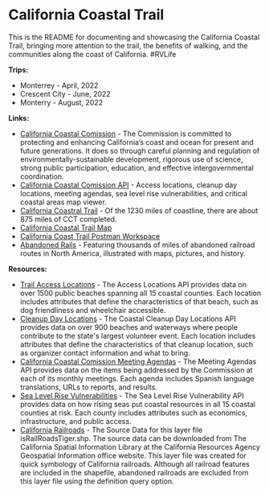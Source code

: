 # California Coastal Trail
This is the README for documenting and showcasing the California Coastal Trail, bringing more attention to the trail, the benefits of walking, and the communities along the coast of California. #RVLife

**Trips:**

- Monterrey - April, 2022
- Crescent City - June, 2022
- Monterry - August, 2022

**Links:**

- [California Coastal Comission](https://www.coastal.ca.gov/) - The Commission is committed to protecting and enhancing California’s coast and ocean for present and future generations. It does so through careful planning and regulation of environmentally-sustainable development, rigorous use of science, strong public participation, education, and effective intergovernmental coordination.
- [California Coastal Comission API](https://www.coastal.ca.gov/open-data/api-docs/#:~:text=The%20Coastal%20Cleanup%20Day%20Locations,information%20and%20what%20to%20bring.) - Access locations, cleanup day locations, meeting agendas, sea level rise vulnerabilities, and critical coastal areas map viewer.
- [California Coastral Trail](https://www.coastal.ca.gov/access/ca-coastal-trail/coastal-trail.pdf) - Of the 1230 miles of coastline, there are about 875 miles of CCT completed.
- [California Coastal Trail Map](https://the-california-coastal-trail-1-coastalcomm.hub.arcgis.com/) 
- [California Coast Trail Postman Workspace](https://www.postman.com/api-evangelist/workspace/california-coastal-commission/documentation/35240-8caffe45-b0ba-49d6-b5fa-05fef6311580)
- [Abandoned Rails](https://www.abandonedrails.com/) - Featuring thousands of miles of abandoned railroad routes in North America, illustrated with maps, pictures, and history.

**Resources:**

- [Trail Access Locations](https://www.coastal.ca.gov/open-data/api-docs/#:~:text=The%20Coastal%20Cleanup%20Day%20Locations,information%20and%20what%20to%20bring.) - The Access Locations API provides data on over 1500 public beaches spanning all 15 coastal counties. Each location includes attributes that define the characteristics of that beach, such as dog friendliness and wheelchair accessible.
- [Cleanup Day Locations](https://www.coastal.ca.gov/open-data/api-docs/#:~:text=The%20Coastal%20Cleanup%20Day%20Locations,information%20and%20what%20to%20bring.) - The Coastal Cleanup Day Locations API provides data on over 900 beaches and waterways where people contribute to the state's largest volunteer event. Each location includes attributes that define the characteristics of that cleanup location, such as organizer contact information and what to bring.
- [California Coastal Comission Meeting Agendas](https://www.coastal.ca.gov/open-data/api-docs/#:~:text=The%20Coastal%20Cleanup%20Day%20Locations,information%20and%20what%20to%20bring.) - The Meeting Agendas API provides data on the items being addressed by the Commission at each of its monthly meetings. Each agenda includes Spanish language translations, URLs to reports, and results.
- [Sea Level Rise Vulnerabilities](https://www.coastal.ca.gov/open-data/api-docs/#:~:text=The%20Coastal%20Cleanup%20Day%20Locations,information%20and%20what%20to%20bring.) - The Sea Level Rise Vulnerability API provides data on how rising seas put coastal resources in all 15 coastal counties at risk. Each county includes attributes such as economics, infrastructure, and public access.
- [California Railroads](https://maps.calagpermits.org/arcgis/rest/services/Base/Basemap/MapServer/5) - The Source Data for this layer file isRailRoadsTiger.shp. The source data can be downloaded from The California Spatial Information Library at the California Resources Agency Geospatial Information office website. This layer file was created for quick symbology of California railroads. Although all railroad features are included in the shapefile, abandoned railroads are excluded from this layer file using the definition query option.


